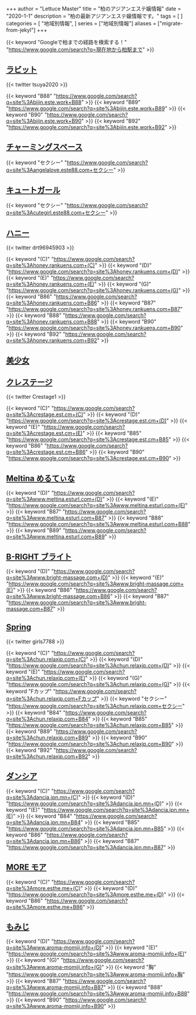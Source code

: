 +++
author = "Lettuce Master"
title = "柏のアジアンエステ嬢情報"
date = "2020-1-1"
description = "柏の最新アジアンエステ嬢情報です。"
tags = [
]
categories = [
    "地域別情報",
]
series = ["地域別情報"]
aliases = ["migrate-from-jekyl"]
+++

{{< keyword "Googleで柏までの経路を検索する！" "https://www.google.com/search?q=現在地から柏駅まで" >}}

## [ラビット](http://bijin.este.work/)


{{< twitter tsuya2020 >}}

{{< keyword "B88" "https://www.google.com/search?q=site%3Abijin.este.work+B88" >}} {{< keyword "B89" "https://www.google.com/search?q=site%3Abijin.este.work+B89" >}} {{< keyword "B90" "https://www.google.com/search?q=site%3Abijin.este.work+B90" >}} {{< keyword "B92" "https://www.google.com/search?q=site%3Abijin.este.work+B92" >}} 

## [チャーミングスペース](http://angelalove.este88.com/)
{{< keyword "セクシー" "https://www.google.com/search?q=site%3Aangelalove.este88.com+セクシー" >}} 

## [キュートガール](http://cutegirl.este88.com/)
{{< keyword "セクシー" "https://www.google.com/search?q=site%3Acutegirl.este88.com+セクシー" >}} 

## [ハニー](http://honey.rankuens.com/)


{{< twitter drt96945903 >}}

{{< keyword "(C)" "https://www.google.com/search?q=site%3Ahoney.rankuens.com+(C)" >}} {{< keyword "(D)" "https://www.google.com/search?q=site%3Ahoney.rankuens.com+(D)" >}} {{< keyword "(E)" "https://www.google.com/search?q=site%3Ahoney.rankuens.com+(E)" >}} {{< keyword "(G)" "https://www.google.com/search?q=site%3Ahoney.rankuens.com+(G)" >}} {{< keyword "B86" "https://www.google.com/search?q=site%3Ahoney.rankuens.com+B86" >}} {{< keyword "B87" "https://www.google.com/search?q=site%3Ahoney.rankuens.com+B87" >}} {{< keyword "B88" "https://www.google.com/search?q=site%3Ahoney.rankuens.com+B88" >}} {{< keyword "B90" "https://www.google.com/search?q=site%3Ahoney.rankuens.com+B90" >}} {{< keyword "B92" "https://www.google.com/search?q=site%3Ahoney.rankuens.com+B92" >}} 

## [美少女](http://olth2.xyz/)


## [クレステージ](https://crestage.est.cm/)


{{< twitter Crestage1 >}}

{{< keyword "(C)" "https://www.google.com/search?q=site%3Acrestage.est.cm+(C)" >}} {{< keyword "(D)" "https://www.google.com/search?q=site%3Acrestage.est.cm+(D)" >}} {{< keyword "(E)" "https://www.google.com/search?q=site%3Acrestage.est.cm+(E)" >}} {{< keyword "B85" "https://www.google.com/search?q=site%3Acrestage.est.cm+B85" >}} {{< keyword "B86" "https://www.google.com/search?q=site%3Acrestage.est.cm+B86" >}} {{< keyword "B90" "https://www.google.com/search?q=site%3Acrestage.est.cm+B90" >}} 

## [Meltina めるてぃな](http://www.meltina.esturl.com/)
{{< keyword "(D)" "https://www.google.com/search?q=site%3Awww.meltina.esturl.com+(D)" >}} {{< keyword "(E)" "https://www.google.com/search?q=site%3Awww.meltina.esturl.com+(E)" >}} {{< keyword "B87" "https://www.google.com/search?q=site%3Awww.meltina.esturl.com+B87" >}} {{< keyword "B88" "https://www.google.com/search?q=site%3Awww.meltina.esturl.com+B88" >}} {{< keyword "B89" "https://www.google.com/search?q=site%3Awww.meltina.esturl.com+B89" >}} 

## [B-RIGHT ブライト](http://www.bright-massage.com/)
{{< keyword "(D)" "https://www.google.com/search?q=site%3Awww.bright-massage.com+(D)" >}} {{< keyword "(E)" "https://www.google.com/search?q=site%3Awww.bright-massage.com+(E)" >}} {{< keyword "B86" "https://www.google.com/search?q=site%3Awww.bright-massage.com+B86" >}} {{< keyword "B87" "https://www.google.com/search?q=site%3Awww.bright-massage.com+B87" >}} 

## [Spring](http://chun.relaxjp.com/)


{{< twitter girls7788 >}}

{{< keyword "(C)" "https://www.google.com/search?q=site%3Achun.relaxjp.com+(C)" >}} {{< keyword "(D)" "https://www.google.com/search?q=site%3Achun.relaxjp.com+(D)" >}} {{< keyword "(E)" "https://www.google.com/search?q=site%3Achun.relaxjp.com+(E)" >}} {{< keyword "(G)" "https://www.google.com/search?q=site%3Achun.relaxjp.com+(G)" >}} {{< keyword "Fカップ" "https://www.google.com/search?q=site%3Achun.relaxjp.com+Fカップ" >}} {{< keyword "セクシー" "https://www.google.com/search?q=site%3Achun.relaxjp.com+セクシー" >}} {{< keyword "B84" "https://www.google.com/search?q=site%3Achun.relaxjp.com+B84" >}} {{< keyword "B85" "https://www.google.com/search?q=site%3Achun.relaxjp.com+B85" >}} {{< keyword "B89" "https://www.google.com/search?q=site%3Achun.relaxjp.com+B89" >}} {{< keyword "B90" "https://www.google.com/search?q=site%3Achun.relaxjp.com+B90" >}} {{< keyword "B92" "https://www.google.com/search?q=site%3Achun.relaxjp.com+B92" >}} 

## [ダンシア](http://dancia.jpn.mn/)
{{< keyword "(C)" "https://www.google.com/search?q=site%3Adancia.jpn.mn+(C)" >}} {{< keyword "(D)" "https://www.google.com/search?q=site%3Adancia.jpn.mn+(D)" >}} {{< keyword "(E)" "https://www.google.com/search?q=site%3Adancia.jpn.mn+(E)" >}} {{< keyword "B84" "https://www.google.com/search?q=site%3Adancia.jpn.mn+B84" >}} {{< keyword "B85" "https://www.google.com/search?q=site%3Adancia.jpn.mn+B85" >}} {{< keyword "B86" "https://www.google.com/search?q=site%3Adancia.jpn.mn+B86" >}} {{< keyword "B87" "https://www.google.com/search?q=site%3Adancia.jpn.mn+B87" >}} 

## [MORE モア](http://more.esthe.me/)
{{< keyword "(C)" "https://www.google.com/search?q=site%3Amore.esthe.me+(C)" >}} {{< keyword "(D)" "https://www.google.com/search?q=site%3Amore.esthe.me+(D)" >}} {{< keyword "B86" "https://www.google.com/search?q=site%3Amore.esthe.me+B86" >}} 

## [もみじ](http://www.aroma-momiji.info/)
{{< keyword "(D)" "https://www.google.com/search?q=site%3Awww.aroma-momiji.info+(D)" >}} {{< keyword "(E)" "https://www.google.com/search?q=site%3Awww.aroma-momiji.info+(E)" >}} {{< keyword "(G)" "https://www.google.com/search?q=site%3Awww.aroma-momiji.info+(G)" >}} {{< keyword "胸" "https://www.google.com/search?q=site%3Awww.aroma-momiji.info+胸" >}} {{< keyword "B87" "https://www.google.com/search?q=site%3Awww.aroma-momiji.info+B87" >}} {{< keyword "B88" "https://www.google.com/search?q=site%3Awww.aroma-momiji.info+B88" >}} {{< keyword "B90" "https://www.google.com/search?q=site%3Awww.aroma-momiji.info+B90" >}} 

